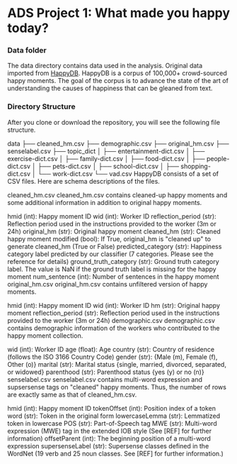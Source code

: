 # ADS Project 1: What made you happy today?
### Data folder

The data directory contains data used in the analysis. Original data imported from [HappyDB](https://rit-public.github.io/HappyDB/). HappyDB is a corpus of 100,000+ crowd-sourced happy moments. The goal of the corpus is to advance the state of the art of understanding the causes of happiness that can be gleaned from text.

### Directory Structure
After you clone or download the repository, you will see the following file structure.

   data
    ├── cleaned_hm.csv
    ├── demographic.csv
    ├── original_hm.csv
    ├── senselabel.csv
    ├── topic_dict
    │   ├── entertainment-dict.csv
    │   ├── exercise-dict.csv
    │   ├── family-dict.csv
    │   ├── food-dict.csv
    │   ├── people-dict.csv
    │   ├── pets-dict.csv
    │   ├── school-dict.csv
    │   ├── shopping-dict.csv
    │   └── work-dict.csv
    └── vad.csv
HappyDB consists of a set of CSV files. Here are schema descriptions of the files.

cleaned_hm.csv
cleaned_hm.csv contains cleaned-up happy moments and some additional information in addition to original happy moments.

hmid (int): Happy moment ID
wid (int): Worker ID
reflection_period (str): Reflection period used in the instructions provided to the worker (3m or 24h)
original_hm (str): Original happy moment
cleaned_hm (str): Cleaned happy moment
modified (bool): If True, original_hm is "cleaned up" to generate cleaned_hm (True or False)
predicted_category (str): Happiness category label predicted by our classifier (7 categories. Please see the reference for details)
ground_truth_category (str): Ground truth category label. The value is NaN if the ground truth label is missing for the happy moment
num_sentence (int): Number of sentences in the happy moment
original_hm.csv
original_hm.csv contains unfiltered version of happy moments.

hmid (int): Happy moment ID
wid (int): Worker ID
hm (str): Original happy moment
reflection_period (str): Reflection period used in the instructions provided to the worker (3m or 24h)
demographic.csv
demographic.csv contains demographic information of the workers who contributed to the happy moment collection.

wid (int): Worker ID
age (float): Age
country (str): Country of residence (follows the ISO 3166 Country Code)
gender (str): {Male (m), Female (f), Other (o)}
marital (str): Marital status {single, married, divorced, separated, or widowed}
parenthood (str): Parenthood status {yes (y) or no (n)}
senselabel.csv
senselabel.csv contains multi-word expression and supsersense tags on "cleaned" happy moments. Thus, the number of rows are exactly same as that of cleaned_hm.csv.

hmid (int): Happy moment ID
tokenOffset (int): Position index of a token
word (str): Token in the original form
lowercaseLemma (str): Lemmatized token in lowercase
POS (str): Part-of-Speech tag
MWE (str): Multi-word expression (MWE) tag in the extended IOB style (See [REF] for further information)
offsetParent (int): The beginning position of a multi-word expression
supersenseLabel (str): Supersense classes defined in the WordNet (19 verb and 25 noun classes. See [REF] for further information.)

